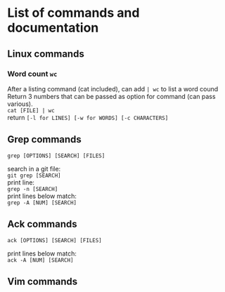 # List of commands and documentation

## Linux commands
### Word count `wc`
After a listing command (cat included), can add `| wc` to list a word cound\
Return 3 numbers that can be passed as option for command (can pass various).\
`cat [FILE] | wc`\
return `[-l for LINES] [-w for WORDS] [-c CHARACTERS]`

## Grep commands
`grep [OPTIONS] [SEARCH] [FILES]`

search in a git file:\
`git grep [SEARCH]`\
print line:\
`grep -n [SEARCH]`\
print lines below match:\
`grep -A [NUM] [SEARCH]`

## Ack commands
`ack [OPTIONS] [SEARCH] [FILES]`

print lines below match:\
`ack -A [NUM] [SEARCH]`

## Vim commands
